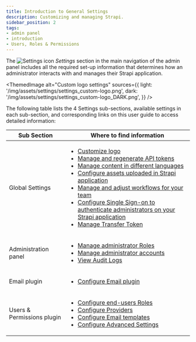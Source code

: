 ```yaml
---
title: Introduction to General Settings
description: Customizing and managing Strapi.
sidebar_position: 2
tags:
- admin panel
- introduction
- Users, Roles & Permissions
---
```


The ![Settings icon](/img/assets/icons/settings.svg) _Settings_ section in the main navigation of the admin panel includes all the required set-up information that determines how an administrator interacts with and manages their Strapi application. 

<ThemedImage
alt="Custom logo settings"
sources={{
    light: '/img/assets/settings/settings_custom-logo.png',
    dark: '/img/assets/settings/settings_custom-logo_DARK.png',
  }}
/>

The following table lists the 4 Settings sub-sections, available settings in each sub-section, and corresponding links on this user guide to access detailed information:

| Sub Section                | Where to find information                                                                                                                                                                                                                                                                                                                                                                                                                                                                                                                                                                                                                                   |
| -------------------------- | ----------------------------------------------------------------------------------------------------------------------------------------------------------------------------------------------------------------------------------------------------------------------------------------------------------------------------------------------------------------------------------------------------------------------------------------------------------------------------------------------------------------------------------------------------------------------------------------------------------------------------------------------------------- |
| Global Settings            | <ul> <li>[Customize logo](/user-docs/settings/admin-panel) </li> <li>[Manage and regenerate API tokens](/user-docs/settings/API-tokens) </li> <li>[Manage content in different languages](/user-docs/settings/internationalization) </li> <li>[Configure assets uploaded in Strapi application](/user-docs/settings/media-library-settings) </li> <li>[Manage and adjust workflows for your team](/user-docs/settings/review-workflows) </li> <li>[Configure Single Sign-on to authenticate administrators on your Strapi application](/user-docs/settings/single-sign-on)</li> <li>[Manage Transfer Token](/user-docs/settings/transfer-tokens)</li> </ul> |
| Administration panel       | <ul> <li>[Manage administrator Roles](/user-docs/users-roles-permissions/configuring-administrator-roles)</li> <li>[Manage administrator accounts](/user-docs/users-roles-permissions/managing-administrators)</li> <li>[View Audit Logs](/user-docs/settings/audit-logs)</li> </ul>                                                                                                                                                                                                                                                                                                                                                                        |
| Email plugin               | <ul> <li>[Configure Email plugin](/user-docs/plugins/strapi-plugins#-email-plugin)</li> </ul>                                                                                                                                                                                                                                                                                                                                                                                                                                                                                                                                                               |
| Users & Permissions plugin | <ul> <li>[Configure end-users Roles](/user-docs/users-roles-permissions/configuring-end-users-roles)</li> <li>[Configure Providers](/user-docs/settings/configuring-users-permissions-plugin-settings#configuring-providers)</li> <li>[Configure Email templates](/user-docs/settings/configuring-users-permissions-plugin-settings#configuring-email-templates) <li>[Configure Advanced Settings](/user-docs/settings/configuring-users-permissions-plugin-settings#configuring-advanced-settings)</li></li></ul>                                                                                                                                                                                                                                                                                                                                                                                                                                                                                                  |
